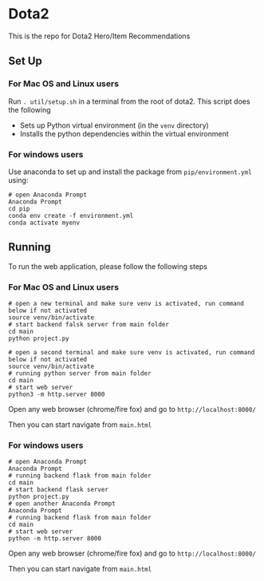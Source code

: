 # Dota2
This is the repo for Dota2 Hero/Item Recommendations

## Set Up
### For Mac OS and Linux users
Run `. util/setup.sh` in a terminal from the root of dota2. This script does the following
- Sets up Python virtual environment (in the `venv` directory)
- Installs the python dependencies within the virtual environment

### For windows users
Use anaconda to set up and install the package from `pip/environment.yml` using:

```
# open Anaconda Prompt
Anaconda Prompt
cd pip
conda env create -f environment.yml
conda activate myenv
```

## Running
To run the web application, please follow the following steps
### For Mac OS and Linux users
```
# open a new terminal and make sure venv is activated, run command below if not activated
source venv/bin/activate 
# start backend falsk server from main folder
cd main
python project.py

# open a second terminal and make sure venv is activated, run command below if not activated
source venv/bin/activate
# running python server from main folder
cd main
# start web server
python3 -m http.server 8000
```

Open any web browser (chrome/fire fox) and go to `http://localhost:8000/`

Then you can start navigate from `main.html`

### For windows users
```
# open Anaconda Prompt
Anaconda Prompt
# running backend flask from main folder
cd main
# start backend flask server
python project.py
# open another Anaconda Prompt
Anaconda Prompt
# running backend flask from main folder
cd main
# start web server
python -m http.server 8000
```

Open any web browser (chrome/fire fox) and go to `http://localhost:8000/`

Then you can start navigate from `main.html`

